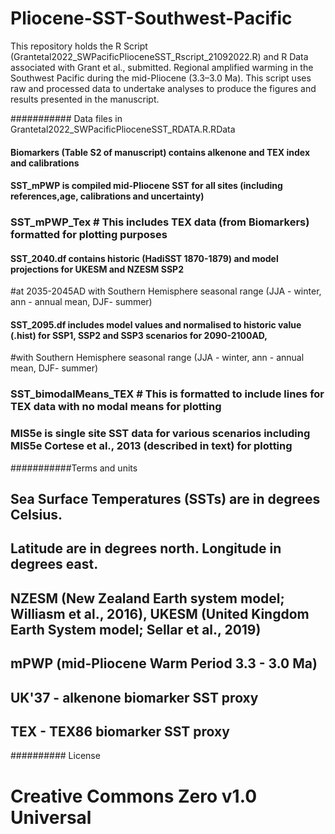 # Pliocene-SST-Southwest-Pacific
This repository holds the R Script (Grantetal2022_SWPacificPlioceneSST_Rscript_21092022.R) and R Data associated with  Grant et al., submitted. Regional amplified warming in the Southwest Pacific during the mid-Pliocene (3.3–3.0 Ma).  This script uses raw and processed data to undertake analyses to produce the figures and results presented in the manuscript. 

########### Data files in Grantetal2022_SWPacificPlioceneSST_RDATA.R.RData

#### Biomarkers (Table S2 of manuscript) contains alkenone and TEX index and calibrations

#### SST_mPWP is compiled mid-Pliocene SST for all sites (including references,age, calibrations and uncertainty)
### SST_mPWP_Tex # This includes TEX data (from Biomarkers) formatted for plotting purposes 


#### SST_2040.df contains historic (HadiSST 1870-1879) and model projections for UKESM and NZESM SSP2 
#at 2035-2045AD with Southern Hemisphere seasonal range (JJA - winter, ann - annual mean, DJF- summer)

#### SST_2095.df includes model values and normalised to historic value (.hist) for SSP1, SSP2 and SSP3 scenarios for 2090-2100AD,
#with Southern Hemisphere seasonal range (JJA - winter, ann - annual mean, DJF- summer)

### SST_bimodalMeans_TEX # This is formatted to include lines for TEX data with no modal means for plotting

### MIS5e is single site SST data for various scenarios including MIS5e Cortese et al., 2013 (described in text) for plotting 

###########Terms and units
## Sea Surface Temperatures (SSTs) are in degrees Celsius. 
## Latitude are in degrees north. Longitude in degrees east.
## NZESM (New Zealand Earth system model; Williasm et al., 2016), UKESM (United Kingdom Earth System model; Sellar et al., 2019)
## mPWP (mid-Pliocene Warm Period 3.3 - 3.0 Ma)
## UK'37 - alkenone biomarker SST proxy 
## TEX - TEX86 biomarker SST proxy

########## License 
# Creative Commons Zero v1.0 Universal



